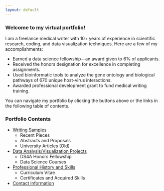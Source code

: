 ```yaml
---
layout: default
---
```



 
### Welcome to my virtual portfolio!

I am a freelance medical writer with 10+ years of experience in scientific research, coding, and data visualization techniques. Here are a few of my accomplishments:
- Earned a data science fellowship—an award given to 6% of applicants.
- Received the honors designation for excellence in completing assignments.
- Used bioinformatic tools to analyze the gene ontology and biological pathways of 670 unique host-virus interactions.
- Awarded professional development grant to fund medical writing training.

You can navigate my portfolio by clicking the buttons above or the links in the following table of contents.

### Portfolio Contents

- [Writing Samples](https://jasmine-shanay.github.io/portfolio/writing)
  - Recent Pieces
  - Abstracts and Proposals
  - University Articles (Old)
- [Data Analysis/Visualization Projects](https://jasmine-shanay.github.io/portfolio/data)
  - DS4A Honors Fellowship
  - Data Science Courses
- [Professional History and Skills](https://jasmine-shanay.github.io/portfolio/cv)
  - Curriculum Vitae
  - Certificates and Acquired Skills
- [Contact Information](https://jasmine-shanay.github.io/portfolio/contact)
